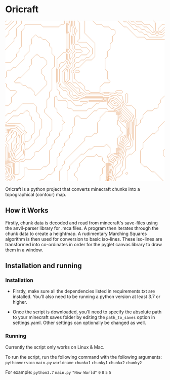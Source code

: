 # Oricraft

![example contour generation](images/example.png)

Oricraft is a python project that converts minecraft chunks into a topographical (contour) map.

## How it Works

Firstly, chunk data is decoded and read from minecraft's save-files using the anvil-parser library for .mca files. A program then iterates through the chunk data to create a heightmap. A rudimentary Marching Squares algorithm is then used for conversion to basic iso-lines. These iso-lines are transformed into co-ordinates in order for the pyglet canvas library to draw them in a window.

## Installation and running

### Installation

- Firstly, make sure all the dependencies listed in requirements.txt are installed. You'll also need to be running a python version at least 3.7 or higher.

- Once the script is downloaded, you'll need to specify the absolute path to your minecraft saves folder by editing the `path_to_saves` option in settings.yaml. Other settings can optionally be changed as well.

### Running

Currently the script only works on Linux & Mac.

To run the script, run the following command with the following arguments:
`pythonversion` `main.py` `worldname` `chunkx1` `chunky1` `chunkx2` `chunky2`

For example:
`python3.7` `main.py` `"New World"` `0` `0` `5` `5`

